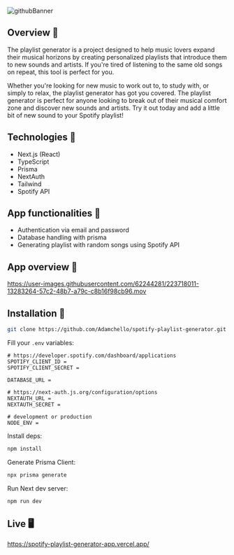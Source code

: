 ![githubBanner](https://user-images.githubusercontent.com/62244281/224165105-ad7cfa5b-a889-49fd-ae04-a909e81fde45.png)

## Overview 🎉

The playlist generator is a project designed to help music lovers expand their musical horizons by creating personalized playlists that introduce them to new sounds and artists. If you're tired of listening to the same old songs on repeat, this tool is perfect for you.

Whether you're looking for new music to work out to, to study with, or simply to relax, the playlist generator has got you covered. The playlist generator is perfect for anyone looking to break out of their musical comfort zone and discover new sounds and artists. Try it out today and add a little bit of new sound to your Spotify playlist!

## Technologies 🔧

- Next.js (React)
- TypeScript
- Prisma
- NextAuth
- Tailwind
- Spotify API

## App functionalities 🦾

- Authentication via email and password
- Database handling with prisma
- Generating playlist with random songs using Spotify API

## App overview 🎥

https://user-images.githubusercontent.com/62244281/223718011-13283264-57c2-48b7-a79c-c8b16f98cb96.mov

## Installation 💾

```bash
git clone https://github.com/Adamchello/spotify-playlist-generator.git
```

Fill your `.env` variables:

```
# https://developer.spotify.com/dashboard/applications
SPOTIFY_CLIENT_ID =
SPOTIFY_CLIENT_SECRET =

DATABASE_URL =

# https://next-auth.js.org/configuration/options
NEXTAUTH_URL =
NEXTAUTH_SECRET =

# development or production
NODE_ENV =
```

Install deps:

```bash
npm install
```

Generate Prisma Client:

```bash
npx prisma generate
```

Run Next dev server:

```bash
npm run dev
```

## Live 🖥️

https://spotify-playlist-generator-app.vercel.app/

